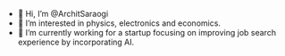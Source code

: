 - 👋 Hi, I’m @ArchitSaraogi
- 👀 I’m interested in physics, electronics and economics. 
- 🌱 I’m currently working for a startup focusing on improving job search experience by incorporating AI. 
<!---
ArchitSaraogi/ArchitSaraogi is a ✨ special ✨ repository because its `README.md` (this file) appears on your GitHub profile.
You can click the Preview link to take a look at your changes.
--->
